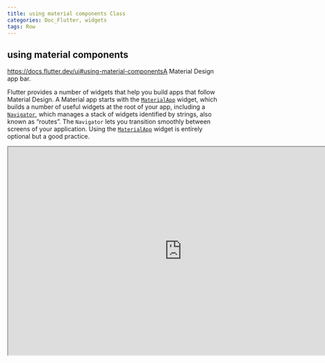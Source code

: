 ```yaml
---
title: using material components Class
categories: Doc_Flutter, widgets
tags: Row
---
```

## using material components

https://docs.flutter.dev/ui#using-material-componentsA Material Design app bar.

Flutter provides a number of widgets that help you build apps that follow Material Design. A Material app starts with the [`MaterialApp`](https://api.flutter.dev/flutter/material/MaterialApp-class.html) widget, which builds a number of useful widgets at the root of your app, including a [`Navigator`](https://api.flutter.dev/flutter/widgets/Navigator-class.html), which manages a stack of widgets identified by strings, also known as “routes”. The `Navigator` lets you transition smoothly between screens of your application. Using the [`MaterialApp`](https://api.flutter.dev/flutter/material/MaterialApp-class.html) widget is entirely optional but a good practice.


<iframe src="https://kissthecoke.github.io/doc_flutter_samples//" width=800 height=480></iframe>


<script src="https://gist.github.com/kissthecoke/5c16fc2d8049bf4f2b33c070127117c3.js"></script>
